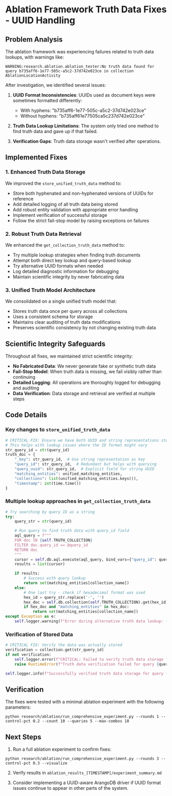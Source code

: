 # Ablation Framework Truth Data Fixes - UUID Handling

## Problem Analysis

The ablation framework was experiencing failures related to truth data lookups, with warnings like:
```
WARNING:research.ablation.ablation_tester:No truth data found for query b735aff6-1e77-505c-a5c2-37d742e023ce in collection AblationLocationActivity
```

After investigation, we identified several issues:

1. **UUID Format Inconsistencies**: UUIDs used as document keys were sometimes formatted differently:
   - With hyphens: "b735aff6-1e77-505c-a5c2-37d742e023ce"
   - Without hyphens: "b735aff61e77505ca5c237d742e023ce"

2. **Truth Data Lookup Limitations**: The system only tried one method to find truth data and gave up if that failed.

3. **Verification Gaps**: Truth data storage wasn't verified after operations.

## Implemented Fixes

### 1. Enhanced Truth Data Storage

We improved the `store_unified_truth_data` method to:
- Store both hyphenated and non-hyphenated versions of UUIDs for reference
- Add detailed logging of all truth data being stored
- Add robust entity validation with appropriate error handling
- Implement verification of successful storage
- Follow the strict fail-stop model by raising exceptions on failures

### 2. Robust Truth Data Retrieval

We enhanced the `get_collection_truth_data` method to:
- Try multiple lookup strategies when finding truth documents
- Attempt both direct key lookup and query-based lookup
- Try alternative UUID formats when needed
- Log detailed diagnostic information for debugging
- Maintain scientific integrity by never fabricating data

### 3. Unified Truth Model Architecture

We consolidated on a single unified truth model that:
- Stores truth data once per query across all collections
- Uses a consistent schema for storage
- Maintains clear auditing of truth data modifications
- Preserves scientific consistency by not changing existing truth data

## Scientific Integrity Safeguards

Throughout all fixes, we maintained strict scientific integrity:
- **No Fabricated Data**: We never generate fake or synthetic truth data
- **Fail-Stop Model**: When truth data is missing, we fail visibly rather than continuing
- **Detailed Logging**: All operations are thoroughly logged for debugging and auditing
- **Data Verification**: Data storage and retrieval are verified at multiple steps

## Code Details

### Key changes to `store_unified_truth_data`

```python
# CRITICAL FIX: Ensure we have both UUID and string representations stored
# This helps with lookup issues where the ID format might vary
str_query_id = str(query_id)
truth_doc = {
    "_key": str_query_id,  # Use string representation as key
    "query_id": str_query_id,  # Redundant but helps with querying
    "query_uuid": str_query_id,  # Explicit field for string UUID
    "matching_entities": unified_matching_entities,
    "collections": list(unified_matching_entities.keys()),
    "timestamp": int(time.time())
}
```

### Multiple lookup approaches in `get_collection_truth_data`

```python
# Try searching by query ID as a string
try:
    query_str = str(query_id)

    # Run query to find truth data with query_id field
    aql_query = f"""
    FOR doc IN {self.TRUTH_COLLECTION}
    FILTER doc.query_id == @query_id
    RETURN doc
    """
    cursor = self.db.aql.execute(aql_query, bind_vars={"query_id": query_str})
    results = list(cursor)

    if results:
        # Success with query lookup
        return set(matching_entities[collection_name])
    else:
        # One last try - check if hexadecimal format was used
        hex_id = query_str.replace('-', '')
        hex_doc = self.db.collection(self.TRUTH_COLLECTION).get(hex_id)
        if hex_doc and "matching_entities" in hex_doc:
            return set(matching_entities[collection_name])
except Exception as e:
    self.logger.warning(f"Error during alternative truth data lookup: {e}")
```

### Verification of Stored Data

```python
# CRITICAL FIX: Verify the data was actually stored
verification = collection.get(str_query_id)
if not verification:
    self.logger.error(f"CRITICAL: Failed to verify truth data storage for query {query_id}")
    raise RuntimeError(f"Truth data verification failed for query {query_id}")

self.logger.info(f"Successfully verified truth data storage for query {query_id}")
```

## Verification

The fixes were tested with a minimal ablation experiment with the following parameters:
```
python research/ablation/run_comprehensive_experiment.py --rounds 1 --control-pct 0.2 --count 10 --queries 5 --max-combos 10
```

## Next Steps

1. Run a full ablation experiment to confirm fixes:
```
python research/ablation/run_comprehensive_experiment.py --rounds 3 --control-pct 0.3 --visualize
```

2. Verify results in `ablation_results_[TIMESTAMP]/experiment_summary.md`

3. Consider implementing a UUID-aware ArangoDB driver if UUID format issues continue to appear in other parts of the system.
